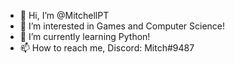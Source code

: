 - 👋 Hi, I’m @MitchellPT
- 👀 I’m interested in Games and Computer Science!
- 🌱 I’m currently learning Python!
- 📫 How to reach me, Discord: Mitch#9487
<!-- 💞️ I’m looking to collaborate on ... -->
